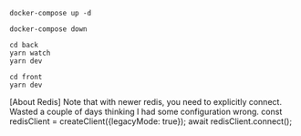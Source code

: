 
```
docker-compose up -d

docker-compose down

cd back
yarn watch
yarn dev

cd front
yarn dev
```

[About Redis]
Note that with newer redis, you need to explicitly connect. Wasted a couple of days thinking I had some configuration wrong.
const redisClient = createClient({legacyMode: true}); 
await redisClient.connect();

